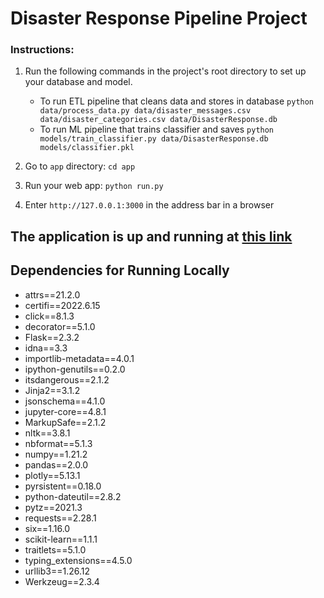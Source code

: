 # Disaster Response Pipeline Project

### Instructions:
1. Run the following commands in the project's root directory to set up your database and model.

    - To run ETL pipeline that cleans data and stores in database
        `python data/process_data.py data/disaster_messages.csv data/disaster_categories.csv data/DisasterResponse.db`
    - To run ML pipeline that trains classifier and saves
        `python models/train_classifier.py data/DisasterResponse.db models/classifier.pkl`

2. Go to `app` directory: `cd app`

3. Run your web app: `python run.py`

4. Enter `http://127.0.0.1:3000` in the address bar in a browser

## The application is up and running at [this link](https://hedeya-disaster-response-app.herokuapp.com/)

## Dependencies for Running Locally

* attrs==21.2.0
* certifi==2022.6.15
* click==8.1.3
* decorator==5.1.0
* Flask==2.3.2
* idna==3.3
* importlib-metadata==4.0.1
* ipython-genutils==0.2.0
* itsdangerous==2.1.2
* Jinja2==3.1.2
* jsonschema==4.1.0
* jupyter-core==4.8.1
* MarkupSafe==2.1.2
* nltk==3.8.1
* nbformat==5.1.3
* numpy==1.21.2
* pandas==2.0.0
* plotly==5.13.1
* pyrsistent==0.18.0
* python-dateutil==2.8.2
* pytz==2021.3
* requests==2.28.1
* six==1.16.0
* scikit-learn==1.1.1
* traitlets==5.1.0
* typing_extensions==4.5.0
* urllib3==1.26.12
* Werkzeug==2.3.4

